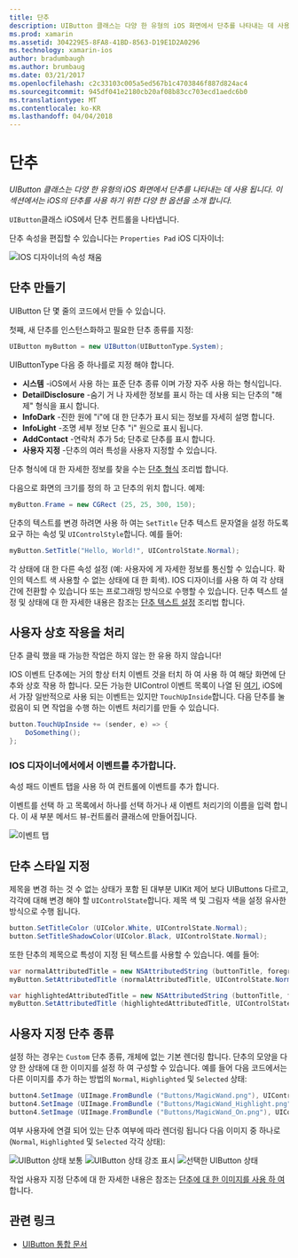 ```yaml
---
title: 단추
description: UIButton 클래스는 다양 한 유형의 iOS 화면에서 단추를 나타내는 데 사용 됩니다. 이 섹션에서는 iOS의 단추를 사용 하기 위한 다양 한 옵션을 소개 합니다.
ms.prod: xamarin
ms.assetid: 304229E5-8FA8-41BD-8563-D19E1D2A0296
ms.technology: xamarin-ios
author: bradumbaugh
ms.author: brumbaug
ms.date: 03/21/2017
ms.openlocfilehash: c2c33103c005a5ed567b1c4703846f887d824ac4
ms.sourcegitcommit: 945df041e2180cb20af08b83cc703ecd1aedc6b0
ms.translationtype: MT
ms.contentlocale: ko-KR
ms.lasthandoff: 04/04/2018
---
```

# <a name="buttons"></a>단추

_UIButton 클래스는 다양 한 유형의 iOS 화면에서 단추를 나타내는 데 사용 됩니다. 이 섹션에서는 iOS의 단추를 사용 하기 위한 다양 한 옵션을 소개 합니다._

`UIButton`클래스 iOS에서 단추 컨트롤을 나타냅니다. 

단추 속성을 편집할 수 있습니다는 `Properties Pad` iOS 디자이너:


![](buttons-images/properties.png "IOS 디자이너의 속성 채움")

## <a name="creating-a-button"></a>단추 만들기

UIButton 단 몇 줄의 코드에서 만들 수 있습니다.

첫째, 새 단추를 인스턴스화하고 필요한 단추 종류를 지정:

```csharp
UIButton myButton = new UIButton(UIButtonType.System);
```

UIButtonType 다음 중 하나를로 지정 해야 합니다.

- **시스템** -iOS에서 사용 하는 표준 단추 종류 이며 가장 자주 사용 하는 형식입니다.
- **DetailDisclosure** -숨기 거 나 자세한 정보를 표시 하는 데 사용 되는 단추의 "해제" 형식을 표시 합니다.
- **InfoDark** -진한 원에 "i"에 대 한 단추가 표시 되는 정보를 자세히 설명 합니다.
- **InfoLight** -조명 세부 정보 단추 "i" 원으로 표시 됩니다.
- **AddContact** -연락처 추가 5d; 단추로 단추를 표시 합니다.
- **사용자 지정** -단추의 여러 특성을 사용자 지정할 수 있습니다.

단추 형식에 대 한 자세한 정보를 찾을 수는 [단추 형식](https://developer.xamarin.com/recipes/ios/standard_controls/buttons/create_different_types_of_buttons/) 조리법 합니다.

다음으로 화면의 크기를 정의 하 고 단추의 위치 합니다. 예제:

```csharp
myButton.Frame = new CGRect (25, 25, 300, 150);
```

단추의 텍스트를 변경 하려면 사용 하 여는 `SetTitle` 단추 텍스트 문자열을 설정 하도록 요구 하는 속성 및 `UIControlStyle`합니다. 예를 들어:

```csharp
myButton.SetTitle("Hello, World!", UIControlState.Normal);
```

각 상태에 대 한 다른 속성 설정 (예: 사용자에 게 자세한 정보를 통신할 수 있습니다. 확인의 텍스트 색 사용할 수 없는 상태에 대 한 회색). IOS 디자이너를 사용 하 여 각 상태 간에 전환할 수 있습니다 또는 프로그래밍 방식으로 수행할 수 있습니다. 단추 텍스트 설정 및 상태에 대 한 자세한 내용은 참조는 [단추 텍스트 설정](https://developer.xamarin.com/recipes/ios/standard_controls/buttons/set_button_text/) 조리법 합니다.

## <a name="dealing-with-user-interactions"></a>사용자 상호 작용을 처리


단추 클릭 했을 때 가능한 작업은 하지 않는 한 유용 하지 않습니다! 

IOS 이벤트 단추에는 거의 항상 터치 이벤트 것을 터치 하 여 사용 하 여 해당 화면에 단추와 상호 작용 하 합니다. 모든 가능한 UIControl 이벤트 목록이 나열 된 [여기](https://developer.apple.com/documentation/uikit/uicontrolevents), iOS에서 가장 일반적으로 사용 되는 이벤트는 있지만 `TouchUpInside`합니다. 다음 단추를 눌렀음이 되 면 작업을 수행 하는 이벤트 처리기를 만들 수 있습니다.


```csharp
button.TouchUpInside += (sender, e) => {
    DoSomething();
};
```

### <a name="adding-events-in-the-ios-designer"></a>IOS 디자이너에서에서 이벤트를 추가합니다.
 
속성 패드 이벤트 탭을 사용 하 여 컨트롤에 이벤트를 추가 합니다.

이벤트를 선택 하 고 목록에서 하나를 선택 하거나 새 이벤트 처리기의 이름을 입력 합니다. 이 새 부분 메서드 뷰-컨트롤러 클래스에 만들어집니다.

![이벤트 탭](buttons-images/image1.png)

## <a name="styling-a-button"></a>단추 스타일 지정

제목을 변경 하는 것 수 없는 상태가 포함 된 대부분 UIKit 제어 보다 UIButtons 다르고, 각각에 대해 변경 해야 할 `UIControlState`합니다. 제목 색 및 그림자 색을 설정 유사한 방식으로 수행 됩니다.

```csharp
button.SetTitleColor (UIColor.White, UIControlState.Normal);
button.SetTitleShadowColor(UIColor.Black, UIControlState.Normal);
```

또한 단추의 제목으로 특성이 지정 된 텍스트를 사용할 수 있습니다. 예를 들어:

```csharp
var normalAttributedTitle = new NSAttributedString (buttonTitle, foregroundColor: UIColor.Blue, strikethroughStyle: NSUnderlineStyle.Single);
myButton.SetAttributedTitle (normalAttributedTitle, UIControlState.Normal);

var highlightedAttributedTitle = new NSAttributedString (buttonTitle, foregroundColor: UIColor.Green, strikethroughStyle: NSUnderlineStyle.Thick);
myButton.SetAttributedTitle (highlightedAttributedTitle, UIControlState.Highlighted);
```

## <a name="custom-button-types"></a>사용자 지정 단추 종류


설정 하는 경우는 `Custom` 단추 종류, 개체에 없는 기본 렌더링 합니다. 단추의 모양을 다양 한 상태에 대 한 이미지를 설정 하 여 구성할 수 있습니다. 예를 들어 다음 코드에서는 다른 이미지를 추가 하는 방법의 `Normal`, `Highlighted` 및 `Selected` 상태:


```csharp
button4.SetImage (UIImage.FromBundle ("Buttons/MagicWand.png"), UIControlState.Normal);
button4.SetImage (UIImage.FromBundle ("Buttons/MagicWand_Highlight.png"), UIControlState.Highlighted);
button4.SetImage (UIImage.FromBundle ("Buttons/MagicWand_On.png"), UIControlState.Selected);
```


여부 사용자에 연결 되어 있는 단추 여부에 따라 렌더링 됩니다 다음 이미지 중 하나로 (`Normal`, `Highlighted` 및 `Selected` 각각 상태):


![](buttons-images/image22.png "UIButton 상태 보통")
![](buttons-images/image23.png "UIButton 상태 강조 표시")
![](buttons-images/image24.png "선택한 UIButton 상태")

작업 사용자 지정 단추에 대 한 자세한 내용은 참조는 [단추에 대 한 이미지를 사용 하 여](https://developer.xamarin.com/recipes/ios/standard_controls/buttons/use_an_image_for_a_button/)합니다.


## <a name="related-links"></a>관련 링크

- [UIButton 통합 문서](https://developer.xamarin.com/workbooks/ios/user-interface/UIbutton/uibutton.workbook)
